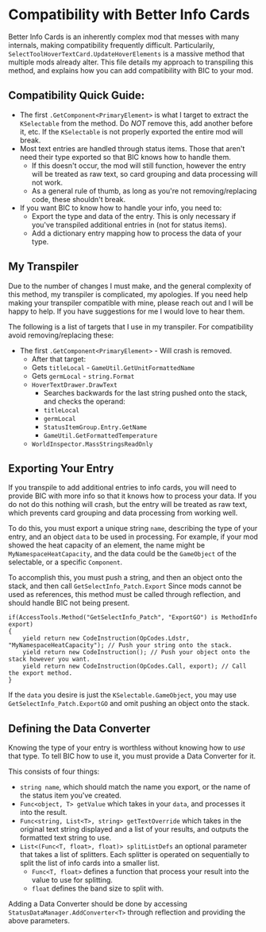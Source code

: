 # Compatibility with Better Info Cards

Better Info Cards is an inherently complex mod that messes with many internals, making compatibility frequently difficult.  Particularily, `SelectToolHoverTextCard.UpdateHoverElements` is a massive method that multiple mods already alter.  This file details my approach to transpiling this method, and explains how you can add compatibility with BIC to your mod.

## Compatibility Quick Guide:

* The first `.GetComponent<PrimaryElement>` is what I target to extract the `KSelectable` from the method.  Do *NOT* remove this, add another before it, etc.  If the `KSelectable` is not properly exported the entire mod will break.
* Most text entries are handled through status items.  Those that aren't need their type exported so that BIC knows how to handle them.
	* If this doesn't occur, the mod will still function, however the entry will be treated as raw text, so card grouping and data processing will not work.
	* As a general rule of thumb, as long as you're not removing/replacing code, these shouldn't break.
* If you want BIC to know how to handle your info, you need to:
	* Export the type and data of the entry.  This is only necessary if you've transpiled additional entries in (not for status items).
	* Add a dictionary entry mapping how to process the data of your type.
	
## My Transpiler

Due to the number of changes I must make, and the general complexity of this method, my transpiler is complicated, my apologies.  If you need help making your transpiler compatible with mine, please reach out and I will be happy to help.  If you have suggestions for me I would love to hear them.

The following is a list of targets that I use in my transpiler.  For compatibility avoid removing/replacing these:

* The first `.GetComponent<PrimaryElement>` - Will crash is removed.
	* After that target:
	* Gets `titleLocal` - `GameUtil.GetUnitFormattedName`
	* Gets `germLocal` - `string.Format`
	* `HoverTextDrawer.DrawText`
		* Searches backwards for the last string pushed onto the stack, and checks the operand:
		* `titleLocal`
		* `germLocal`
		* `StatusItemGroup.Entry.GetName`
		* `GameUtil.GetFormattedTemperature`
	* `WorldInspector.MassStringsReadOnly`
	
## Exporting Your Entry

If you transpile to add additional entries to info cards, you will need to provide BIC with more info so that it knows how to process your data.  If you do not do this nothing will crash, but the entry will be treated as raw text, which prevents card grouping and data processing from working well.

To do this, you must export a unique string `name`, describing the type of your entry, and an object `data` to be used in processing.  For example, if your mod showed the heat capacity of an element, the name might be `MyNamespaceHeatCapacity`, and the data could be the `GameObject` of the selectable, or a specific `Component`.

To accomplish this, you must push a string, and then an object onto the stack, and then call `GetSelectInfo_Patch.Export`  Since mods cannot be used as references, this method must be called through reflection, and should handle BIC not being present.

```
if(AccessTools.Method("GetSelectInfo_Patch", "ExportGO") is MethodInfo export)
{
	yield return new CodeInstruction(OpCodes.Ldstr, "MyNamespaceHeatCapacity"); // Push your string onto the stack.
	yield return new CodeInstruction(); // Push your object onto the stack however you want.
	yield return new CodeInstruction(OpCodes.Call, export); // Call the export method.
}
```

If the `data` you desire is just the `KSelectable.GameObject`, you may use `GetSelectInfo_Patch.ExportGO` and omit pushing an object onto the stack.

## Defining the Data Converter

Knowing the type of your entry is worthless without knowing how to *use* that type.  To tell BIC how to use it, you must provide a Data Converter for it.

This consists of four things:

* `string name`, which should match the name you export, or the name of the status item you've created.
* `Func<object, T> getValue` which takes in your `data`, and processes it into the result.
* `Func<string, List<T>, string> getTextOverride` which takes in the original text string displayed and a list of your results, and outputs the formatted text string to use.
* `List<(Func<T, float>, float)> splitListDefs` an optional parameter that takes a list of splitters.  Each splitter is operated on sequentially to split the list of info cards into a smaller list.
	* `Func<T, float>` defines a function that process your result into the value to use for splitting.
	* `float` defines the band size to split with.
	
Adding a Data Converter should be done by accessing `StatusDataManager.AddConverter<T>` through reflection and providing the above parameters.
